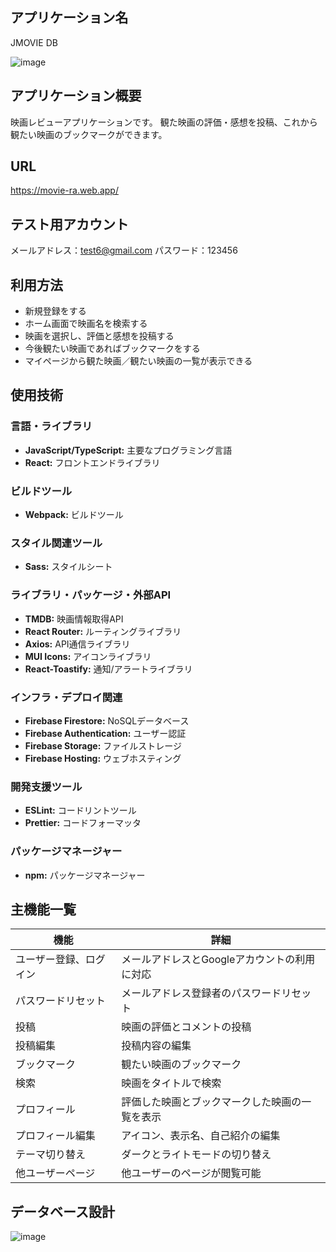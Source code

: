 ## アプリケーション名

JMOVIE DB

![image](https://github.com/KenJamesHioki/movie_ratings/assets/43932622/363ba901-a2cb-4f24-ab71-75076d334f61)

## アプリケーション概要

映画レビューアプリケーションです。
観た映画の評価・感想を投稿、これから観たい映画のブックマークができます。

## URL

https://movie-ra.web.app/

## テスト用アカウント

メールアドレス：test6@gmail.com
パスワード：123456

## 利用方法

- 新規登録をする
- ホーム画面で映画名を検索する
- 映画を選択し、評価と感想を投稿する
- 今後観たい映画であればブックマークをする
- マイページから観た映画／観たい映画の一覧が表示できる

## 使用技術

### 言語・ライブラリ
- **JavaScript/TypeScript:** 主要なプログラミング言語
- **React:** フロントエンドライブラリ

### ビルドツール
- **Webpack:** ビルドツール

### スタイル関連ツール
- **Sass:** スタイルシート

### ライブラリ・パッケージ・外部API
- **TMDB:** 映画情報取得API
- **React Router:** ルーティングライブラリ
- **Axios:** API通信ライブラリ
- **MUI Icons:** アイコンライブラリ
- **React-Toastify:** 通知/アラートライブラリ

### インフラ・デプロイ関連
- **Firebase Firestore:** NoSQLデータベース
- **Firebase Authentication:** ユーザー認証
- **Firebase Storage:** ファイルストレージ
- **Firebase Hosting:** ウェブホスティング

### 開発支援ツール
- **ESLint:** コードリントツール
- **Prettier:** コードフォーマッタ

### パッケージマネージャー
- **npm:** パッケージマネージャー

## 主機能一覧

機能 | 詳細
-|-
ユーザー登録、ログイン | メールアドレスとGoogleアカウントの利用に対応
パスワードリセット | メールアドレス登録者のパスワードリセット
投稿 | 映画の評価とコメントの投稿
投稿編集 | 投稿内容の編集
ブックマーク | 観たい映画のブックマーク
検索 | 映画をタイトルで検索
プロフィール | 評価した映画とブックマークした映画の一覧を表示
プロフィール編集 | アイコン、表示名、自己紹介の編集
テーマ切り替え | ダークとライトモードの切り替え
他ユーザーページ | 他ユーザーのページが閲覧可能

## データベース設計

![image](https://github.com/KenJamesHioki/movie_ratings/assets/43932622/6161981c-4008-4b85-afc3-0b577eb9ab99)